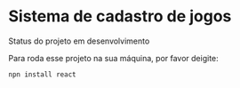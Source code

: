 <h1> Sistema de cadastro de jogos </h1>
Status do projeto em desenvolvimento


Para roda esse projeto na sua máquina, por favor deigite:
```
npn install react
```
